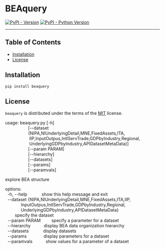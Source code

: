 # BEAquery

[![PyPI - Version](https://img.shields.io/pypi/v/beaquery.svg)](https://pypi.org/project/beaquery)
[![PyPI - Python Version](https://img.shields.io/pypi/pyversions/beaquery.svg)](https://pypi.org/project/beaquery)

-----

## Table of Contents

- [Installation](#installation)
- [License](#license)

## Installation

```console
pip install beaquery
```

## License

`beaquery` is distributed under the terms of the [MIT](https://spdx.org/licenses/MIT.html) license.

<p>
usage:&nbsp;beaquery.py&nbsp;[-h]<br>
&nbsp;&nbsp;&nbsp;&nbsp;&nbsp;&nbsp;&nbsp;&nbsp;&nbsp;&nbsp;&nbsp;&nbsp;&nbsp;&nbsp;&nbsp;&nbsp;&nbsp;&nbsp;&nbsp;[--dataset
&nbsp;&nbsp;&nbsp;&nbsp;&nbsp;&nbsp;&nbsp;&nbsp;&nbsp;&nbsp;&nbsp;&nbsp;&nbsp;&nbsp;&nbsp;&nbsp;&nbsp;&nbsp;&nbsp;{NIPA,NIUnderlyingDetail,MNE,FixedAssets,ITA,<br>
&nbsp;&nbsp;&nbsp;&nbsp;&nbsp;&nbsp;&nbsp;&nbsp;&nbsp;&nbsp;&nbsp;&nbsp;&nbsp;&nbsp;&nbsp;&nbsp;&nbsp;&nbsp;&nbsp;&nbsp;IIP,InputOutpus,IntlServTrade,GDPbyIndustry,Regional,<br>
&nbsp;&nbsp;&nbsp;&nbsp;&nbsp;&nbsp;&nbsp;&nbsp;&nbsp;&nbsp;&nbsp;&nbsp;&nbsp;&nbsp;&nbsp;&nbsp;&nbsp;&nbsp;&nbsp;&nbsp;UnderlyingGDPbyIndustry,APIDatasetMetaData}]<br>
&nbsp;&nbsp;&nbsp;&nbsp;&nbsp;&nbsp;&nbsp;&nbsp;&nbsp;&nbsp;&nbsp;&nbsp;&nbsp;&nbsp;&nbsp;&nbsp;&nbsp;&nbsp;&nbsp;[--param&nbsp;PARAM]<br>
&nbsp;&nbsp;&nbsp;&nbsp;&nbsp;&nbsp;&nbsp;&nbsp;&nbsp;&nbsp;&nbsp;&nbsp;&nbsp;&nbsp;&nbsp;&nbsp;&nbsp;&nbsp;&nbsp;[--hierarchy]<br>
&nbsp;&nbsp;&nbsp;&nbsp;&nbsp;&nbsp;&nbsp;&nbsp;&nbsp;&nbsp;&nbsp;&nbsp;&nbsp;&nbsp;&nbsp;&nbsp;&nbsp;&nbsp;&nbsp;[--datasets]<br>
&nbsp;&nbsp;&nbsp;&nbsp;&nbsp;&nbsp;&nbsp;&nbsp;&nbsp;&nbsp;&nbsp;&nbsp;&nbsp;&nbsp;&nbsp;&nbsp;&nbsp;&nbsp;&nbsp;[--params]<br>
&nbsp;&nbsp;&nbsp;&nbsp;&nbsp;&nbsp;&nbsp;&nbsp;&nbsp;&nbsp;&nbsp;&nbsp;&nbsp;&nbsp;&nbsp;&nbsp;&nbsp;&nbsp;&nbsp;[--paramvals]<br>

explore&nbsp;BEA&nbsp;structure<br>

options:<br>
&nbsp;&nbsp;-h,&nbsp;--help&nbsp;&nbsp;&nbsp;&nbsp;&nbsp;&nbsp;&nbsp;&nbsp;&nbsp;&nbsp;&nbsp;&nbsp;show&nbsp;this&nbsp;help&nbsp;message&nbsp;and&nbsp;exit<br>
&nbsp;&nbsp;--dataset&nbsp;{NIPA,NIUnderlyingDetail,MNE,FixedAssets,ITA,IIP,<br>
&nbsp;&nbsp;&nbsp;&nbsp;&nbsp;&nbsp;&nbsp;&nbsp;&nbsp;&nbsp;&nbsp;&nbsp;&nbsp;InputOutpus,IntlServTrade,GDPbyIndustry,Regional,<br>
&nbsp;&nbsp;&nbsp;&nbsp;&nbsp;&nbsp;&nbsp;&nbsp;&nbsp;&nbsp;&nbsp;&nbsp;&nbsp;UnderlyingGDPbyIndustry,APIDatasetMetaData}<br>
&nbsp;&nbsp;&nbsp;&nbsp;&nbsp;&nbsp;&nbsp;&nbsp;specify&nbsp;the&nbsp;dataset<br>
&nbsp;&nbsp;--param&nbsp;PARAM&nbsp;&nbsp;&nbsp;&nbsp;&nbsp;&nbsp;&nbsp;&nbsp;&nbsp;specify&nbsp;a&nbsp;parameter&nbsp;for&nbsp;a&nbsp;dataset<br>
&nbsp;&nbsp;--hierarchy&nbsp;&nbsp;&nbsp;&nbsp;&nbsp;&nbsp;&nbsp;&nbsp;&nbsp;&nbsp;&nbsp;display&nbsp;BEA&nbsp;data&nbsp;organization&nbsp;hierarchy<br>
&nbsp;&nbsp;--datasets&nbsp;&nbsp;&nbsp;&nbsp;&nbsp;&nbsp;&nbsp;&nbsp;&nbsp;&nbsp;&nbsp;&nbsp;display&nbsp;datasets<br>
&nbsp;&nbsp;--params&nbsp;&nbsp;&nbsp;&nbsp;&nbsp;&nbsp;&nbsp;&nbsp;&nbsp;&nbsp;&nbsp;&nbsp;&nbsp;&nbsp;display&nbsp;parameters&nbsp;for&nbsp;a&nbsp;dataset<br>
&nbsp;&nbsp;--paramvals&nbsp;&nbsp;&nbsp;&nbsp;&nbsp;&nbsp;&nbsp;&nbsp;&nbsp;&nbsp;&nbsp;show&nbsp;values&nbsp;for&nbsp;a&nbsp;parameter&nbsp;of&nbsp;a&nbsp;dataset<br>
</p>
